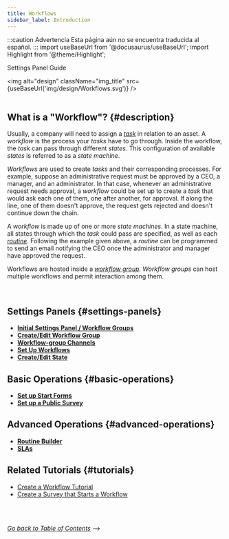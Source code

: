 ```yaml
---
title: Workflows
sidebar_label: Introduction
---
```


:::caution Advertencia
Esta página aún no se encuentra traducida al español.
:::
import useBaseUrl from '@docusaurus/useBaseUrl'; 
import Highlight from '@theme/Highlight';

<span className="hero__subtitle">Settings Panel Guide</span>


<img alt="design" className="img_title" src={useBaseUrl('img/design/Workflows.svg')} />
<br/>
<br/>

<div className="alert alert--primary">

## What is a "Workflow"? {#description}

Usually, a company will need to assign a [_task_](/docs/documentation/client/basic_concepts#tasks) in relation to an asset. A _workflow_ is the process your _tasks_ have to go through. Inside the workflow, the _task_ can pass through different _states_. This configuration of available _states_ is referred to as a _state machine_. 

_Workflows_ are used to create _tasks_ and their corresponding processes. For example, suppose an administrative request must be approved by a CEO, a manager, and an administrator. In that case, whenever an administrative request needs approval, a _workflow_ could be set up to create a _task_ that would ask each one of them, one after another, for approval. If along the line, one of them doesn't approve, the request gets rejected and doesn't continue down the chain.

A _workflow_ is made up of one or more _state machines_. In a state machine, all states through which the _task_ could pass are specified, as well as each [_routine_](/docs/documentation/automation/admin_routine). Following the example given above, a _routine_ can be programmed to send an email notifying the CEO once the administrator and manager have approved the request.

Workflows are hosted inside a [_workflow group_](/docs/documentation/client/groups#workflow-groups). _Workflow groups_ can host multiple workflows and permit interaction among them.

</div>
<br/>

## Settings Panels {#settings-panels}
- [**Initial Settings Panel / Workflow Groups**](/docs/documentation/admin/workflows/settings_panels/workflowgroups-initial)
- [**Create/Edit Workflow Group**](/docs/documentation/admin/workflows/settings_panels/workflowgroup-create-edit)
- [**Workflow-group Channels**](/docs/documentation/admin/workflows/settings_panels/workflowgroup_channels)
- [**Set Up Workflows**](/docs/documentation/admin/workflows/settings_panels/workflows-setup)
- [**Create/Edit State**](/docs/documentation/admin/workflows/settings_panels/create_edit_state)


## Basic Operations {#basic-operations}
<!-- - Create a workflow -->
- [**Set up Start Forms**](/docs/documentation/admin/workflows/admin_workflow_required_survey)
- [**Set up a Public Survey**](/docs/documentation/admin/workflows/admin_workflow_public_survey)

## Advanced Operations {#advanced-operations}
- [**Routine Builder**](/docs/documentation/automation/admin_routine)
- [**SLAs**](/docs/documentation/automation/sla)



## Related Tutorials {#tutorials}
- [Create a Workflow Tutorial](/docs/tutorials/basic/create_state_machines)
- [Create a Survey that Starts a Workflow](/docs/tutorials/intermediate/create_survey_sm)









<br/>
<br/>

_[Go back to Table of Contents](#table-of-contents)_ -->
